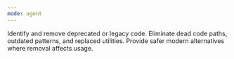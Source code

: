 ```yaml
---
mode: agent
---
```

Identify and remove deprecated or legacy code. Eliminate dead code paths, outdated patterns, and replaced utilities. Provide safer modern alternatives where removal affects usage.
